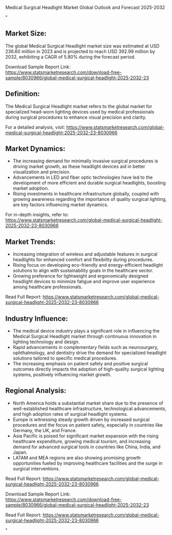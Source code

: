Medical Surgical Headlight Market Global Outlook and Forecast 2025-2032

"<h2>Market Size:</h2>
<p>The global Medical Surgical Headlight market size was estimated at USD 236.60 million in 2023 and is projected to reach USD 392.99 million by 2032, exhibiting a CAGR of 5.80% during the forecast period.</p>
<p>Download Sample Report Link: <a href='https://www.statsmarketresearch.com/download-free-sample/8030966/global-medical-surgical-headlight-2025-2032-23'>https://www.statsmarketresearch.com/download-free-sample/8030966/global-medical-surgical-headlight-2025-2032-23</a></p>

<h2>Definition:</h2>
<p>The Medical Surgical Headlight market refers to the global market for specialized head-worn lighting devices used by medical professionals during surgical procedures to enhance visual precision and clarity.</p>
<p>For a detailed analysis, visit: <a href='https://www.statsmarketresearch.com/global-medical-surgical-headlight-2025-2032-23-8030966'>https://www.statsmarketresearch.com/global-medical-surgical-headlight-2025-2032-23-8030966</a></p>

<h2>Market Dynamics:</h2>
<ul>
  <li>The increasing demand for minimally invasive surgical procedures is driving market growth, as these headlight devices aid in better visualization and precision.</li>
  <li>Advancements in LED and fiber optic technologies have led to the development of more efficient and durable surgical headlights, boosting market adoption.</li>
  <li>Rising investments in healthcare infrastructure globally, coupled with growing awareness regarding the importance of quality surgical lighting, are key factors influencing market dynamics.</li>
</ul>
<p>For in-depth insights, refer to: <a href='https://www.statsmarketresearch.com/global-medical-surgical-headlight-2025-2032-23-8030966'>https://www.statsmarketresearch.com/global-medical-surgical-headlight-2025-2032-23-8030966</a></p>

<h2>Market Trends:</h2>
<ul>
  <li>Increasing integration of wireless and adjustable features in surgical headlights for enhanced comfort and flexibility during procedures.</li>
  <li>Rising focus on developing eco-friendly and energy-efficient headlight solutions to align with sustainability goals in the healthcare sector.</li>
  <li>Growing preference for lightweight and ergonomically designed headlight devices to minimize fatigue and improve user experience among healthcare professionals.</li>
</ul>
<p>Read Full Report: <a href='https://www.statsmarketresearch.com/global-medical-surgical-headlight-2025-2032-23-8030966'>https://www.statsmarketresearch.com/global-medical-surgical-headlight-2025-2032-23-8030966</a></p>

<h2>Industry Influence:</h2>
<ul>
  <li>The medical device industry plays a significant role in influencing the Medical Surgical Headlight market through continuous innovation in lighting technology and design.</li>
  <li>Rapid advancements in complementary fields such as neurosurgery, ophthalmology, and dentistry drive the demand for specialized headlight solutions tailored to specific medical procedures.</li>
  <li>The increasing emphasis on patient safety and positive surgical outcomes directly impacts the adoption of high-quality surgical lighting systems, positively influencing market growth.</li>
</ul>

<h2>Regional Analysis:</h2>
<ul>
  <li>North America holds a substantial market share due to the presence of well-established healthcare infrastructure, technological advancements, and high adoption rates of surgical headlight systems.</li>
  <li>Europe is witnessing steady growth driven by increased surgical procedures and the focus on patient safety, especially in countries like Germany, the UK, and France.</li>
  <li>Asia Pacific is poised for significant market expansion with the rising healthcare expenditure, growing medical tourism, and increasing demand for advanced surgical tools in countries like China, India, and Japan.</li>
  <li>LATAM and MEA regions are also showing promising growth opportunities fueled by improving healthcare facilities and the surge in surgical interventions.</li>
</ul>
<p>Read Full Report: <a href='https://www.statsmarketresearch.com/global-medical-surgical-headlight-2025-2032-23-8030966'>https://www.statsmarketresearch.com/global-medical-surgical-headlight-2025-2032-23-8030966</a></p>

<p>Download Sample Report Link: <a href='https://www.statsmarketresearch.com/download-free-sample/8030966/global-medical-surgical-headlight-2025-2032-23'>https://www.statsmarketresearch.com/download-free-sample/8030966/global-medical-surgical-headlight-2025-2032-23</a></p>
<p>Read Full Report: <a href='https://www.statsmarketresearch.com/global-medical-surgical-headlight-2025-2032-23-8030966'>https://www.statsmarketresearch.com/global-medical-surgical-headlight-2025-2032-23-8030966</a></p>"
